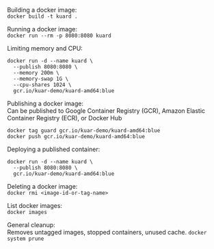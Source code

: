 Building a docker image:  
`docker build -t kuard .`

Running a docker image:  
`docker run --rm -p 8080:8080 kuard`

Limiting memory and CPU:  
```
docker run -d --name kuard \
  --publish 8080:8080 \
  --memory 200m \
  --memory-swap 1G \
  --cpu-shares 1024 \
  gcr.io/kuar-demo/kuard-amd64:blue
```

Publishing a docker image:  
Can be published to Google Container Registry (GCR), Amazon Elastic Container Registry (ECR), or Docker Hub  

```
docker tag guard gcr.io/kuar-demo/kuard-amd64:blue
docker push gcr.io/kuar-demo/kuard-amd64:blue
```

Deploying a published container:  
```
docker run -d --name kuard \
  --publish 8080:8080 \
  gcr.io/kuar-demo/kuard-amd64:blue
```

Deleting a docker image:  
`docker rmi <image-id-or-tag-name>`

List docker images:  
`docker images`

General cleanup:  
Removes untagged images, stopped containers, unused cache.
`docker system prune`
